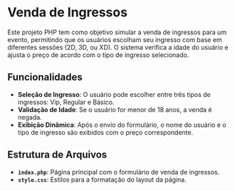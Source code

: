 # Venda de Ingressos

Este projeto PHP tem como objetivo simular a venda de ingressos para um evento, permitindo que os usuários escolham seu ingresso com base em diferentes sessões (2D, 3D, ou XD). O sistema verifica a idade do usuário e ajusta o preço de acordo com o tipo de ingresso selecionado.

## Funcionalidades

- **Seleção de Ingresso**: O usuário pode escolher entre três tipos de ingressos: Vip, Regular e Básico.
- **Validação de Idade**: Se o usuário for menor de 18 anos, a venda é negada.
- **Exibição Dinâmica**: Após o envio do formulário, o nome do usuário e o tipo de ingresso são exibidos com o preço correspondente.

## Estrutura de Arquivos

- **`index.php`**: Página principal com o formulário de venda de ingressos.
- **`style.css`**: Estilos para a formatação do layout da página.
